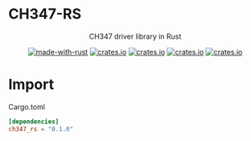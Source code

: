 # CH347-RS

<div style="text-align:center">

CH347 driver library in Rust

[![made-with-rust](https://img.shields.io/badge/Made%20with-Rust-red.svg)](https://www.rust-lang.org/)
[![crates.io](https://img.shields.io/crates/l/ch347-rs.svg)](https://crates.io/crates/ch347_rs)
[![crates.io](https://img.shields.io/crates/d/ch347-rs.svg)](https://crates.io/crates/ch347_rs)
[![crates.io](https://img.shields.io/crates/v/ch347-rs.svg)](https://crates.io/crates/ch347_rs)
[![crates.io](https://img.shields.io/badge/docs.rs-latest-blue)](https://docs.rs/ch347_rs/latest/ch347_rs/)

</div>

# Import

Cargo.toml

```toml
[dependencies]
ch347_rs = "0.1.0"
```


